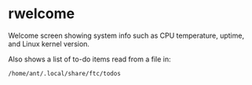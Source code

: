 # rwelcome

Welcome screen showing system info such as CPU temperature, uptime, and Linux kernel version.

Also shows a list of to-do items read from a file in:

`/home/ant/.local/share/ftc/todos`
